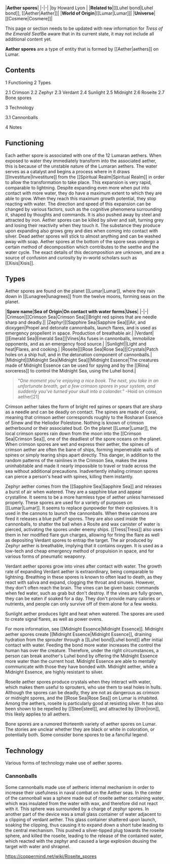 |**Aether spores**|
|-|-|
|by  Howard Lyon |
|**Related to**|[[Luhel bond\|Luhel bond]], [[Aether\|Aether]]|
|**World of Origin**|[[Lumar\|Lumar]]|
|**Universe**|[[Cosmere\|Cosmere]]|

This page or section needs to be updated with new information for *Tress of the Emerald Sea*!Be aware that in its current state, it may not include all additional content yet.

**Aether spores** are a type of entity that is formed by [[Aether\|aethers]] on Lumar.

## Contents

1 Functioning
2 Types

2.1 Crimson
2.2 Zephyr
2.3 Verdant
2.4 Sunlight
2.5 Midnight
2.6 Roseite
2.7 Bone spores


3 Technology

3.1 Cannonballs


4 Notes


## Functioning
Each aether spore is associated with one of the 12 Lumaran aethers. When exposed to water they immediately transform into the associated aether, this is because of the unstable nature of the Lumaran aethers. The water serves as a catalyst and begins a process where in it draws [[Investiture\|Investiture]] from the [[Spiritual Realm\|Spiritual Realm]] in order to allow the transformation to take place. This expansion is very rapid, comparable to lightning. Despite expanding even more when put into contact with more water, they do have a maximum extent to which they are able to grow. When they reach this maximum growth potential, they stop reacting with water. The direction and speed of this expansion can be changed by various factors, such as the cognitive phenomena surrounding it, shaped by thoughts and commands. It is also pushed away by steel and attracted by iron.
Aether spores can be killed by silver and salt, turning grey and losing their reactivity when they touch it. The substance they produce upon expanding also grows grey and dies when coming into contact with silver. Dead aether spores will stick to almost anything and can be washed away with soap.
Aether spores at the bottom of the spore seas undergo a certain method of decomposition which contributes to the seethe and the water cycle. The exact details of this decomposition are unknown, and are a source of confusion and curiosity by in-world scholars such as [[Xisis\|Xisis]].

## Types
Aether spores are found on the planet [[Lumar\|Lumar]], where they rain down in [[Lunagree\|lunagrees]] from the twelve moons, forming seas on the planet.

|**Spore name**|**Sea of Origin**|**On contact with water forms**|**Uses**|
|-|-|
|Crimson|[[Crimson Sea\|Crimson Sea]]|Bright red spines that are needle sharp and deadly.||
|Zephyr|[[Sapphire Sea\|Sapphire Sea]]|Air, and dioxygen|Propel and detonate cannonballs, launch flares, and is used as emergency propellent in space. Production of breathable air.|
|Verdant|[[Emerald Sea\|Emerald Sea]]|Vines|As fuses in cannonballs, immobilize opponents, and as an emergency food source.|
|Sunlight||Light and heat|Flares, and cooking.|
|Roseite|[[Rose Sea\|Rose Sea]]|Crystals|Patch holes on a ship hull, and in the detonation component of cannonballs.|
|Midnight|[[Midnight Sea\|Midnight Sea]]|Midnight Essence|The creatures made of Midnight Essence can be used for spying and by the [[Riina\| sorceress]] to control the Midnight Sea, using the Luhel bond.|


>“*One moment you’re enjoying a nice book. The next, you take in an unfortunate breath, get a few crimson spores in your system, and suddenly you’ve turned your skull into a colander.*”
\-Hoid on crimson aether[21]


Crimson aether takes the form of bright red spines or spears that are sharp as a needle and can be deadly on contact. The spines are made of coral, meaning that crimson aether corresponds roughly to the Rosharan Essence of Sinew and the Heliodor Polestone. Nothing is known of crimson aetherbound or their associated bud. On the planet [[Lumar\|Lumar]], the local crimson spores rain down from the moon into the [[Crimson Sea\|Crimson Sea]], one of the deadliest of the spore oceans on the planet. When crimson spores are wet and express their aether, the spines of crimson aether are often the bane of ships, forming impenetrable walls of spines or simply tearing ships apart directly. This danger, in addition to the random patterns of the rainlines in the Crimson Sea, makes the area uninhabitable and made it nearly impossible to travel or trade across the sea without additional precautions. Inadvertently inhaling crimson spores can pierce a person's head with spines, killing them instantly.


Zephyr aether comes from the [[Sapphire Sea\|Sapphire Sea]] and releases a burst of air when watered. They are a sapphire blue and appear crystalline. It seems to be a more harmless type of aether unless harnessed properly.
These spores are used for a variety of purposes on [[Lumar\|Lumar]]. It seems to replace gunpowder for their explosives. It is used in the cannons to launch the cannonballs. When these cannons are fired it releases a blue puff of spores. They are also used inside the cannonballs, to shatter the ball when a Rosite and wax canister of water is pierced, activating the spores under enemy ships. [[Tress\|Tress]] also uses them in her modified flare gun charges, allowing for firing the flare as well as depositing Verdant spores to entrap the target.
The air produced by Zephyr aether is breathable, implying that it contains oxygen. It is used as a low-tech and cheap emergency method of propulsion in space, and for various forms of pneumatic weaponry.


Verdant aether spores grow into vines after contact with water. The growth rate of expanding Verdant aether is extraordinary, being comparable to lightning. Breathing in these spores is known to often lead to death, as they react with saliva and expand, clogging the throat and sinuses. However, they don't often reach the brain. The vines can be given basic commands when fed water, such as grab but don't destroy.
If the vines are fully grown, they can be eaten if soaked for a day. They don't provide many calories or nutrients, and people can only survive off of them alone for a few weeks.


Sunlight aether produces light and heat when watered. The spores are used to create signal flares, as well as power ovens.


For more information, see [[Midnight Essence\|Midnight Essence]].
Midnight aether spores create [[Midnight Essence\|Midnight Essence]], draining hydration from the sprouter through a [[Luhel bond\|Luhel bond]] after initial contact with water. Feeding the bond more water increases the control the human has over the creature. Therefore, under the right circumstances, a person can break another's Luhel bond by offering the Midnight Essence more water than the current host. Midnight Essence are able to mentally communicate with those they have bonded with.
Midnight aether, while a Midnight Essence, are highly resistant to silver.


Roseite aether spores produce crystals when they interact with water, which makes them useful to sprouters, who use them to seal holes in hulls. Although the spores can be deadly, they are not as dangerous as crimson or midnight spores, and the [[Rose Sea\|Rose Sea]] on Lumar is inhabited.
Among the aethers, roseite is particularly good at resisting silver. It has also been shown to be repelled by [[Steel\|steel]], and attracted by [[Iron\|iron]], this likely applies to all aethers.


Bone spores are a rumored thirteenth variety of aether spores on Lumar. The stories are unclear whether they are black or white in coloration, or potentially both. Some consider bone spores to be a fanciful legend.

## Technology
Various forms of technology make use of aether spores.

### Cannonballs
Some cannonballs made use of aetheric internal mechanism in order to increase their usefulness in naval combat on the Aether seas.
In the center of the cannonball was a sphere made out of roseite aether containing water, which was insulated from the water with wax, and therefore did not react with it. This sphere was surrounded by a charge of zephyr spores.
In another part of the device was a small glass container of water adjacent to a clipping of verdant aether. This glass container shattered upon launch, soaking the clipping, thus causing it to expand down a short tube leading to the central mechanism. This pushed a silver-tipped plug towards the roseite sphere, and killed the roseite, leading to the release of the contained water, which reacted with the zephyr and caused a large explosion dousing the target with water and shrapnel.



https://coppermind.net/wiki/Roseite_spores